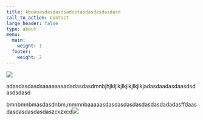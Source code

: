 ```yaml
---
title: Aboooasdasdasdsadootasdasdasdasdasd
call_to_action: Contact
large_header: false
type: about
menu:
  main:
    weight: 1
  footer:
    weight: 2
---
```

![](/uploads/cinnamon-1.jpeg)

adasdasdasdsaaaaaaaadadasdasdmnbjhjkljlkjlkjlkjlkjlkjadasdaadasdaasdsdasdsdasd

bmnbmnbmasdasdnbm,mmmnbaaaaasdasdasdasdasdasdasdadadasffdaasdasdasdasdasdaszcxzxcd![](/uploads/paprika.jpg)